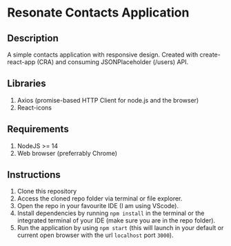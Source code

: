 # Resonate Contacts Application

## Description

A simple contacts application with responsive design. Created with create-react-app (CRA) and consuming JSONPlaceholder (/users) API.

## Libraries

1. Axios (promise-based HTTP Client for node.js and the browser)
2. React-icons

## Requirements

1. NodeJS >= 14
2. Web browser (preferrably Chrome)

## Instructions

1. Clone this repository
2. Access the cloned repo folder via terminal or file explorer.
3. Open the repo in your favourite IDE (I am using VScode).
4. Install dependencies by running `npm install` in the terminal or the integrated terminal of your IDE (make sure you are in the repo folder).
5. Run the application by using `npm start` (this will launch in your default or current open browser with the url `localhost` port `3000`).
